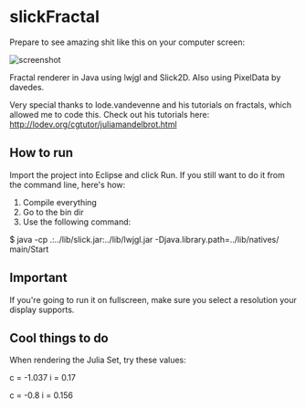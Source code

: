 slickFractal
============

Prepare to see amazing shit like this on your computer screen:

![screenshot](https://raw.github.com/lucasdnd/slickFractal/master/fractal.png)

Fractal renderer in Java using lwjgl and Slick2D. Also using PixelData by davedes.

Very special thanks to lode.vandevenne and his tutorials on fractals, which allowed me to code this. Check out his tutorials here: http://lodev.org/cgtutor/juliamandelbrot.html

## How to run

Import the project into Eclipse and click Run. If you still want to do it from the command line, here's how:

1. Compile everything
2. Go to the bin dir
3. Use the following command:

$ java -cp .:../lib/slick.jar:../lib/lwjgl.jar -Djava.library.path=../lib/natives/ main/Start

## Important

If you're going to run it on fullscreen, make sure you select a resolution your display supports.

## Cool things to do

When rendering the Julia Set, try these values:

c = -1.037
i = 0.17

c = -0.8
i = 0.156
